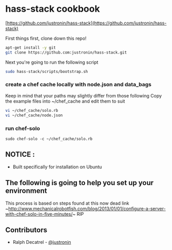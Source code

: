 # hass-stack cookbook

[https://github.com/justronin/hass-stack](https://github.com/justronin/hass-stack)

First things first, clone down this repo!

```bash
apt-get install -y git
git clone https://github.com:justronin/hass-stack.git
```

Next you're going to run the following script

```bash
sudo hass-stack/scripts/bootstrap.sh
```

### create a chef cache locally with node.json and data_bags

Keep in mind that your paths may slightly differ from those following
Copy the example files into ~/chef_cache and edit them to suit

```bash
vi ~/chef_cache/solo.rb
vi ~/chef_cache/node.json
```

### run chef-solo

`sudo chef-solo -c ~/chef_cache/solo.rb`

## NOTICE :

* Built specifically for installation on Ubuntu

## The following is going to help you set up your environment
This process is based on steps found at this now dead link ~http://www.mechanicalrobotfish.com/blog/2013/01/01/configure-a-server-with-chef-solo-in-five-minutes/~
RIP

## Contributors

* Ralph Decatrel - [@justronin](https://github.com/justronin)
